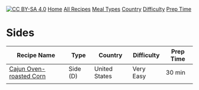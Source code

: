 [![CC BY-SA 4.0][cc-by-sa-image]][cc-by-sa]
[Home](https://github.com/wyattshanahan/Recipebox/blob/main/README.md) 
[All Recipes](https://github.com/wyattshanahan/Recipebox/blob/main/index/index.md) 
[Meal Types](https://github.com/wyattshanahan/Recipebox/blob/main/index/meal-category.md) 
[Country](https://github.com/wyattshanahan/Recipebox/blob/main/index/countries.md) 
[Difficulty](https://github.com/wyattshanahan/Recipebox/blob/main/index/difficulty.md) 
[Prep Time](https://github.com/wyattshanahan/Recipebox/blob/main/index/prep_time.md)

[cc-by-sa]: http://creativecommons.org/licenses/by-sa/4.0/
[cc-by-sa-image]: https://licensebuttons.net/l/by-sa/4.0/88x31.png
[cc-by-sa-shield]: https://img.shields.io/badge/License-CC%20BY--SA%204.0-lightgrey.svg

# Sides

| Recipe Name    | Type | Country | Difficulty | Prep Time |
| -------- | ------- | -------- | ------- | -------- |
|  [Cajun Oven-roasted Corn](https://github.com/wyattshanahan/Recipebox/blob/main/sides/cajun_roasted_corn.md) | Side (D)   | United States   | Very Easy   | 30 min  |
|   |    |    |    |   |
